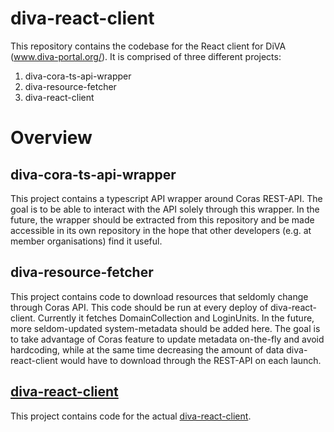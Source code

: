 # diva-react-client

This repository contains the codebase for the React client for DiVA (www.diva-portal.org/).
It is comprised of three different projects:
  1. diva-cora-ts-api-wrapper
  2. diva-resource-fetcher
  3. diva-react-client

# Overview

## diva-cora-ts-api-wrapper
This project contains a typescript API wrapper around Coras REST-API. The goal is to be able to interact with the API solely through this wrapper.
In the future, the wrapper should be extracted from this repository and be made accessible in its own repository in the hope that other developers (e.g. at member organisations) find it useful.

## diva-resource-fetcher
This project contains code to download resources that seldomly change through Coras API. This code should be run at every deploy of diva-react-client. Currently it fetches DomainCollection and LoginUnits.
In the future, more seldom-updated system-metadata should be added here. The goal is to take advantage of Coras feature to update metadata on-the-fly and avoid hardcoding, while at the same time decreasing the amount of data diva-react-client would have to download through the REST-API on each launch.

## [diva-react-client](https://github.com/lsu-ub-uu/diva-react-client/tree/master/diva-react-client#readme)
This project contains code for the actual [diva-react-client](https://github.com/lsu-ub-uu/diva-react-client/tree/master/diva-react-client#readme). 
